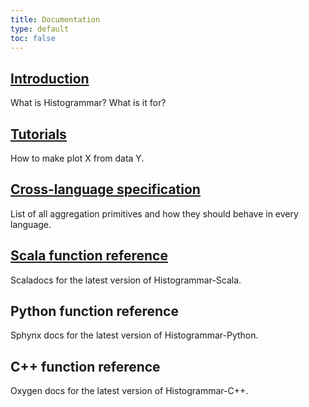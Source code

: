 ```yaml
---
title: Documentation
type: default
toc: false
---
```


## [Introduction](introduction)

What is Histogrammar? What is it for?

## [Tutorials](tutorials)

How to make plot X from data Y.

## [Cross-language specification](specification)

List of all aggregation primitives and how they should behave in every language.

## [Scala function reference](http://histogrammar.org/scala/latest/index.html#org.dianahep.histogrammar.package)

Scaladocs for the latest version of Histogrammar-Scala.

## Python function reference

Sphynx docs for the latest version of Histogrammar-Python.

## C++ function reference

Oxygen docs for the latest version of Histogrammar-C++.

